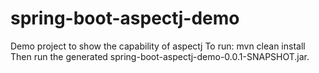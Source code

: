 # spring-boot-aspectj-demo
Demo project to show the capability of aspectj
To run: 
mvn clean install
Then run the generated spring-boot-aspectj-demo-0.0.1-SNAPSHOT.jar. 
